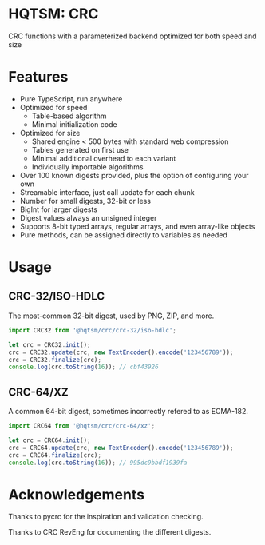 # HQTSM: CRC

CRC functions with a parameterized backend optimized for both speed and size

# Features

- Pure TypeScript, run anywhere
- Optimized for speed
  - Table-based algorithm
  - Minimal initialization code
- Optimized for size
  - Shared engine < 500 bytes with standard web compression
  - Tables generated on first use
  - Minimal additional overhead to each variant
  - Individually importable algorithms
- Over 100 known digests provided, plus the option of configuring your own
- Streamable interface, just call update for each chunk
- Number for small digests, 32-bit or less
- BigInt for larger digests
- Digest values always an unsigned integer
- Supports 8-bit typed arrays, regular arrays, and even array-like objects
- Pure methods, can be assigned directly to variables as needed

# Usage

## CRC-32/ISO-HDLC

The most-common 32-bit digest, used by PNG, ZIP, and more.

```js
import CRC32 from '@hqtsm/crc/crc-32/iso-hdlc';

let crc = CRC32.init();
crc = CRC32.update(crc, new TextEncoder().encode('123456789'));
crc = CRC32.finalize(crc);
console.log(crc.toString(16)); // cbf43926
```

## CRC-64/XZ

A common 64-bit digest, sometimes incorrectly refered to as ECMA-182.

```js
import CRC64 from '@hqtsm/crc/crc-64/xz';

let crc = CRC64.init();
crc = CRC64.update(crc, new TextEncoder().encode('123456789'));
crc = CRC64.finalize(crc);
console.log(crc.toString(16)); // 995dc9bbdf1939fa
```

# Acknowledgements

Thanks to pycrc for the inspiration and validation checking.

Thanks to CRC RevEng for documenting the different digests.
